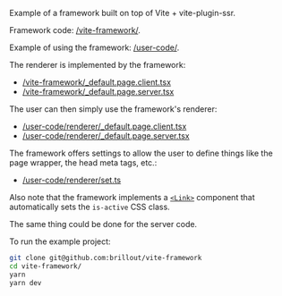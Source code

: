 Example of a framework built on top of Vite + vite-plugin-ssr.

Framework code: [/vite-framework/](/vite-framework/).

Example of using the framework: [/user-code/](/user-code/).

The renderer is implemented by the framework:
 - [/vite-framework/_default.page.client.tsx](/vite-framework/_default.page.client.tsx)
 - [/vite-framework/_default.page.server.tsx](/vite-framework/_default.page.server.tsx)

The user can then simply use the framework's renderer:
 - [/user-code/renderer/_default.page.client.tsx](/user-code/renderer/_default.page.client.tsx)
 - [/user-code/renderer/_default.page.server.tsx](/user-code/renderer/_default.page.server.tsx)

The framework offers settings to allow the user to define things like the page wrapper, the head meta tags, etc.:
 - [/user-code/renderer/set.ts](/user-code/renderer/set.ts)

Also note that the framework implements a [`<Link>`](/vite-framework/Link.tsx) component that automatically sets the `is-active` CSS class.

The same thing could be done for the server code.

To run the example project:

```bash
git clone git@github.com:brillout/vite-framework
cd vite-framework/
yarn
yarn dev
```
